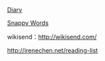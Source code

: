 [Diary](https://icity.ly/)

[Snappy Words](http://www.snappywords.com/)


wikisend：http://wikisend.com/

http://irenechen.net/reading-list
